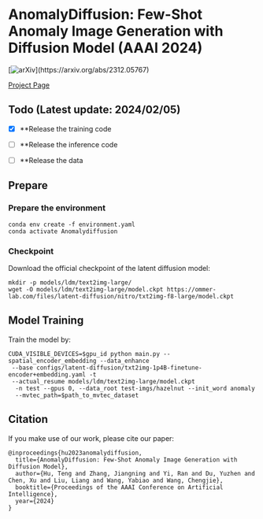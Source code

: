 # AnomalyDiffusion: Few-Shot Anomaly Image Generation with Diffusion Model (AAAI 2024)

[![arXiv](https://img.shie[README[README.md](..%2F212-suppl%2Fcode%2FREADME.md).md](..%2F212-suppl%2Fcode%2FREADME.md)lds.io/badge/arXiv-2312.05767-b31b1b.svg)](https://arxiv.org/abs/2312.05767)

[Project Page](https://sjtuplayer.github.io/anomalydiffusion-page/)


## Todo (Latest update: 2024/02/05)
- [x] **Release the training code
- [ ] **Release the inference code
- [ ] **Release the data


## Prepare

### Prepare the environment
```
conda env create -f environment.yaml
conda activate Anomalydiffusion
```


### Checkpoint

Download the official checkpoint of the latent diffusion model:
```
mkdir -p models/ldm/text2img-large/
wget -O models/ldm/text2img-large/model.ckpt https://ommer-lab.com/files/latent-diffusion/nitro/txt2img-f8-large/model.ckpt
```

## Model Training

Train the model by:

```
CUDA_VISIBLE_DEVICES=$gpu_id python main.py --spatial_encoder_embedding --data_enhance
 --base configs/latent-diffusion/txt2img-1p4B-finetune-encoder+embedding.yaml -t 
 --actual_resume models/ldm/text2img-large/model.ckpt 
  -n test --gpus 0, --data_root test-imgs/hazelnut --init_word anomaly 
  --mvtec_path=$path_to_mvtec_dataset

```

## Citation

If you make use of our work, please cite our paper:

```
@inproceedings{hu2023anomalydiffusion,
  title={AnomalyDiffusion: Few-Shot Anomaly Image Generation with Diffusion Model},
  author={Hu, Teng and Zhang, Jiangning and Yi, Ran and Du, Yuzhen and Chen, Xu and Liu, Liang and Wang, Yabiao and Wang, Chengjie},
  booktitle={Proceedings of the AAAI Conference on Artificial Intelligence},
  year={2024}
}
```
